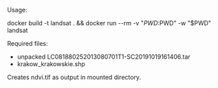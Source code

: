 Usage:

docker build -t landsat . && docker run --rm -v "$PWD:$PWD" -w "$PWD" landsat

Required files:
- unpacked LC081880252013080701T1-SC20191019161406.tar
- krakow_krakowskie.shp

Creates ndvi.tif as output in mounted directory.